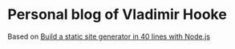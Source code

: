 # Personal blog of Vladimir Hooke

Based on [Build a static site generator in 40 lines with Node.js](https://www.webdevdrops.com/build-static-site-generator-nodejs-8969ebe34b22/)

